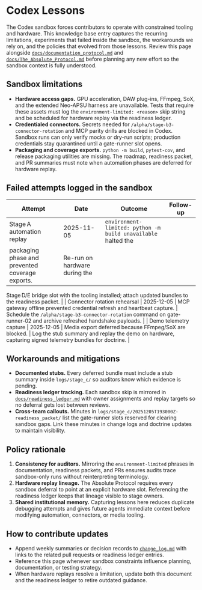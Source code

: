 # Codex Lessons

The Codex sandbox forces contributors to operate with constrained tooling and
hardware. This knowledge base entry captures the recurring limitations,
experiments that failed inside the sandbox, the workarounds we rely on, and the
policies that evolved from those lessons. Review this page alongside
[`docs/documentation_protocol.md`](../documentation_protocol.md) and
[`docs/The_Absolute_Protocol.md`](../The_Absolute_Protocol.md#codex-sandbox-constraints)
before planning any new effort so the sandbox context is fully understood.

## Sandbox limitations

- **Hardware access gaps.** GPU acceleration, DAW plug-ins, FFmpeg, SoX, and the
  extended Neo-APSU harness are unavailable. Tests that require these assets must
  log the `environment-limited: <reason>` skip string and be scheduled for
  hardware replay via the readiness ledger.
- **Credentialed connectors.** Secrets needed for `/alpha/stage-b3-connector-rotation`
  and MCP parity drills are blocked in Codex. Sandbox runs can only verify mocks
  or dry-run scripts; production credentials stay quarantined until a gate-runner
  slot opens.
- **Packaging and coverage exports.** `python -m build`, `pytest-cov`, and
  release packaging utilities are missing. The roadmap, readiness packet, and PR
  summaries must note when automation phases are deferred for hardware replay.

## Failed attempts logged in the sandbox

| Attempt | Date | Outcome | Follow-up |
| --- | --- | --- | --- |
| Stage A automation replay | 2025-11-05 | `environment-limited: python -m build unavailable` halted the
  packaging phase and prevented coverage exports. | Re-run on hardware during the
  Stage D/E bridge slot with the tooling installed; attach updated bundles to the
  readiness packet. |
| Connector rotation rehearsal | 2025-12-05 | MCP gateway offline prevented credential refresh and
  heartbeat capture. | Schedule the `/alpha/stage-b3-connector-rotation` command
  on gate-runner-02 and archive refreshed handshake payloads. |
| Demo telemetry capture | 2025-12-05 | Media export deferred because FFmpeg/SoX are blocked. | Log the
  stub summary and replay the demo on hardware, capturing signed telemetry
  bundles for doctrine. |

## Workarounds and mitigations

- **Documented stubs.** Every deferred bundle must include a stub summary inside
  `logs/stage_c/` so auditors know which evidence is pending.
- **Readiness ledger tracking.** Each sandbox skip is mirrored in
  [`docs/readiness_ledger.md`](../readiness_ledger.md) with owner assignments and
  replay targets so no deferral gets lost between reviews.
- **Cross-team callouts.** Minutes in `logs/stage_c/20251205T193000Z-readiness_packet/`
  list the gate-runner slots reserved for clearing sandbox gaps. Link these
  minutes in change logs and doctrine updates to maintain visibility.

## Policy rationale

1. **Consistency for auditors.** Mirroring the `environment-limited` phrases in
   documentation, readiness packets, and PRs ensures audits trace sandbox-only
   runs without reinterpreting terminology.
2. **Hardware replay lineage.** The Absolute Protocol requires every sandbox
   deferral to point at an explicit hardware slot. Referencing the readiness
   ledger keeps that lineage visible to stage owners.
3. **Shared institutional memory.** Capturing lessons here reduces duplicate
   debugging attempts and gives future agents immediate context before modifying
   automation, connectors, or media tooling.

## How to contribute updates

- Append weekly summaries or decision records to
  [`change_log.md`](change_log.md) with links to the related pull requests or
  readiness ledger entries.
- Reference this page whenever sandbox constraints influence planning,
  documentation, or testing strategy.
- When hardware replays resolve a limitation, update both this document and the
  readiness ledger to retire outdated guidance.

